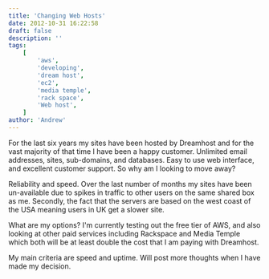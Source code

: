 ```yaml
---
title: 'Changing Web Hosts'
date: 2012-10-31 16:22:58
draft: false
description: ''
tags:
    [
        'aws',
        'developing',
        'dream host',
        'ec2',
        'media temple',
        'rack space',
        'Web host',
    ]
author: 'Andrew'
---
```


For the last six years my sites have been hosted by Dreamhost and for the vast majority of that time I have been a happy customer. Unlimited email addresses, sites, sub-domains, and databases. Easy to use web interface, and excellent customer support. So why am I looking to move away?

Reliability and speed. Over the last number of months my sites have been un-available due to spikes in traffic to other users on the same shared box as me. Secondly, the fact that the servers are based on the west coast of the USA meaning users in UK get a slower site.

What are my options? I'm currently testing out the free tier of AWS, and also looking at other paid services including Rackspace and Media Temple which both will be at least double the cost that I am paying with Dreamhost.

My main criteria are speed and uptime. Will post more thoughts when I have made my decision.
